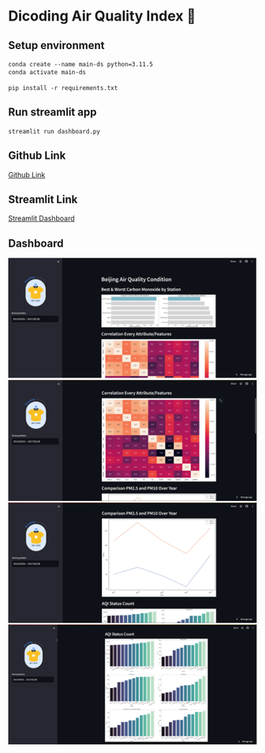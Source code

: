 # Dicoding Air Quality Index 💨

## Setup environment
```
conda create --name main-ds python=3.11.5
conda activate main-ds

pip install -r requirements.txt
```

## Run streamlit app
```
streamlit run dashboard.py
```

## Github Link
[Github Link](https://github.com/kylzer/DicodingAirQualityIndex)


## Streamlit Link

[Streamlit Dashboard](https://kylzerdicodingairqualityindex.streamlit.app/)

## Dashboard
![Carbon Monoxide](https://github.com/kylzer/DicodingAirQualityIndex/blob/master/dashboard_pics/dashboard1.PNG)
![Correlation](https://github.com/kylzer/DicodingAirQualityIndex/blob/master/dashboard_pics/dashboard2.PNG)
![Comparison](https://github.com/kylzer/DicodingAirQualityIndex/blob/master/dashboard_pics/dashboard3.PNG)
![AQI](https://github.com/kylzer/DicodingAirQualityIndex/blob/master/dashboard_pics/dashboard4.PNG)

